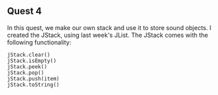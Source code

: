 ## Quest 4
In this quest, we make our own stack and use it to store sound objects. I created the JStack, using last week's JList. The JStack comes with the following functionality:

	jStack.clear()
	jStack.isEmpty()
	jStack.peek()
	jStack.pop()
	jStack.push(item)
	jStack.toString()